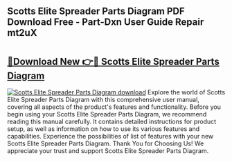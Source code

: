 ## Scotts Elite Spreader Parts Diagram PDF Download Free - Part-Dxn User Guide Repair mt2uX

# <h2><a href="http://dfpu6r.blite.top/?on=Scotts+Elite+Spreader+Parts+Diagram">🔗Download New 👉🔴 Scotts Elite Spreader Parts Diagram</a></h2>

[![Scotts Elite Spreader Parts Diagram download](https://i.imgur.com/lujVjoI.png)](http://dfpu6r.blite.top/?on=Scotts+Elite+Spreader+Parts+Diagram)
Explore the world of Scotts Elite Spreader Parts Diagram with this comprehensive user manual, covering all aspects of the product's features and functionality. Before you begin using your Scotts Elite Spreader Parts Diagram, we recommend reading this manual carefully. It contains detailed instructions for product setup, as well as information on how to use its various features and capabilities. Experience the possibilities of list of features with your new Scotts Elite Spreader Parts Diagram. Thank You for Choosing Us! We appreciate your trust and support Scotts Elite Spreader Parts Diagram.

